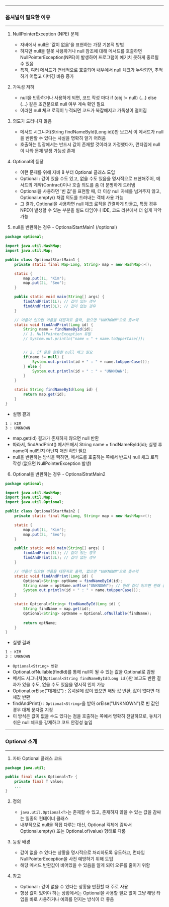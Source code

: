 -----
### 옵셔널이 필요한 이유
-----
1. NullPointerException (NPE) 문제
   - 자바에서 null은 '값이 없음'을 표현하는 가장 기본적 방법
   - 하지만 null을 잘못 사용하거나 null 참조에 대해 메서드를 호출하면 NullPointerException(NPE)이 발생하여 프로그램이 예기치 못하게 종료될 수 있음
   - 특히, 여러 메서드가 연쇄적으로 호출되어 내부에서 null 체크가 누락되면, 추적하기 어렵고 디버깅 비용 증가

2. 가독성 저하
   - null을 반환하거나 사용하게 되면, 코드 작성 마다 if (obj != null) {...} else {...} 같은 조건문으로 null 여부 계속 확인 필요
   - 이러한 null 체크 로직이 누적되면 코드가 복잡해지고 가독성이 떨어짐

3. 의도가 드러나지 않음
   - 메서드 시그니처(String findNameById(Long id))만 보고서 이 메서드가 null을 반환할 수 있다는 사실을 명확히 알기 어려움
   - 호출하는 입장에서는 반드시 값이 존재할 것이라고 가정했다가, 런타임에 null이 나와 문제 발생 가능성 존재

4. Optional의 등장
   - 이런 문제를 위해 자바 8 부터 Optional 클래스 도입
   - Optional : 값이 있을 수도 있고, 없을 수도 있음을 명시적으로 표현해주어, 메서드의 계약(Contract)이나 호출 의도를 좀 더 분명하게 드러냄
   - Optional을 사용하면 '빈 값'을 표현할 때, 더 이상 null 자체를 넘겨주지 않고, Optional.empty() 처럼 의도를 드러내는 객체 사용 가능
   - 그 결과, Optional을 사용하면 null 체크 로직을 간결하게 만들고, 특정 경우 NPE이 발생할 수 있는 부분을 빌드 타임이나 IDE, 코드 리뷰에서 더 쉽게 파악 가능

5. null을 반환하는 경우 - OptionalStartMain1 (/optional)
```java
package optional;

import java.util.HashMap;
import java.util.Map;

public class OptionalStartMain1 {
    private static final Map<Long, String> map = new HashMap<>();

    static {
        map.put(1L, "Kim");
        map.put(2L, "Seo");
    }

    public static void main(String[] args) {
        findAndPrint(1L); // 값이 있는 경우
        findAndPrint(3L); // 값이 없는 경우
    }

    // 이름이 있으면 이름을 대문자로 출력, 없으면 "UNKNOWN"으로 춫ㄹ력
    static void findAndPrint(Long id) {
        String name = findNameById(id);
        // 1. NullPointerException 유발
        // System.out.println("name = " + name.toUpperCase());


        // 2. if 문을 활용한 null 체크 필요
        if(name != null) {
            System.out.println(id + " : " + name.toUpperCase());
        } else {
            System.out.println(id + " : " + "UNKNOWN");
        }
    }

    static String findNameById(Long id) {
        return map.get(id);
    }
}
```
  - 실행 결과
```
1 : KIM
3 : UNKNOWN
```

  - map.get(id) 결과가 존재하지 않으면 null 반환
  - 따라서, findAndPrint() 메서드에서 String name = findNameById(id); 실행 후 name이 null인지 아닌지 매번 확인 필요
  - null을 반환하는 방식을 택하면, 메서드를 호출하는 쪽에서 반드시 null 체크 로직 작성 (없으면 NullPointerException 발생)

6. Optional을 반환하는 경우 - OptionalStratMain2
```java
package optional;

import java.util.HashMap;
import java.util.Map;
import java.util.Optional;

public class OptionalStartMain2 {
    private static final Map<Long, String> map = new HashMap<>();

    static {
        map.put(1L, "Kim");
        map.put(2L, "Seo");
    }

    public static void main(String[] args) {
        findAndPrint(1L); // 값이 있는 경우
        findAndPrint(3L); // 값이 없는 경우
    }

    // 이름이 있으면 이름을 대문자로 출력, 없으면 "UNKNOWN"으로 춫ㄹ력
    static void findAndPrint(Long id) {
        Optional<String> optName = findNameById(id);
        String name = optName.orElse("UNKNOWN"); // 원래 값이 있으면 원래 값 반환, 값이 없으면 orElse에 지정한 값 반환
        System.out.println(id + " : " + name.toUpperCase());
    }

    static Optional<String> findNameById(Long id) {
        String findName = map.get(id);
        Optional<String> optName = Optional.ofNullable(findName);
        
        return optName;
    }
}
```
  - 실행 결과
```
1 : KIM
3 : UNKNOWN
```
  - ```Optional<String> 반환```
  - Optional.ofNullable(findId)를 통해 null이 될 수 있는 값을 Optional로 감쌈
  - 메서드 시그니처(```Optional<String findNameById(Long id)```)만 보고도 반환 결과가 있을 수도, 없을 수도 있음을 명시적 인지 가능
  - Optional.orElse("대체값") : 옵셔널에 값이 있으면 해당 값 반환, 값이 없다면 대체값 반환
  - findAndPrint() : ```Optional<String>```을 받아 orElse("UNKNOWN")로 빈 값인 경우 대체 문자열 지정
  - 이 방식은 값이 없을 수도 있다는 점을 호출하는 쪽에서 명확히 전달하므로, 놓치기 쉬운 null 체크를 강제하고 코드 안정성 높임

-----
### Optional 소개
-----
1. 자바 Optional 클래스 코드
```java
package java.util;

public final class Optional<T> {
    private final T value;
    ...
}
```

2. 정의
   - ```java.util.Optional<T>```는 존재할 수 있고, 존재하지 않을 수 있는 값을 감싸는 일종의 컨테이너 클래스
   - 내부적으로 null을 직집 다루는 대신, Optional 객체에 감싸서 Optional.empty() 또는 Optional.of(value) 형태로 다룸

3. 등장 배경
   - 값이 없을 수 있다는 상황을 명시적으로 처리하도록 유도하고, 런타임 NullPointerException을 사전 예방하기 위해 도입
   - 해당 메서드 반환값이 비어있을 수 있음을 알게 되어 오류를 줄이기 위함

4. 참고
   - Optional : 값이 없을 수 있다는 상황을 반환할 때 주로 사용
   - 항상 값이 있어야 하는 상황에서는 Optional을 사용할 필요 없이 그냥 해당 타입을 바로 사용하거나 예외를 던지는 방식이 더 좋음
